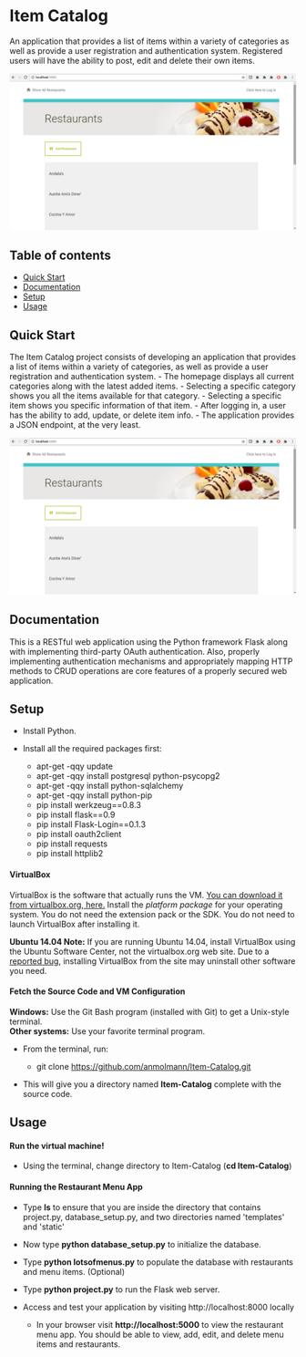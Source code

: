 # Item Catalog

An application that provides a list of items within a variety of categories as well as provide a user registration and authentication system. Registered users will have the ability to post, edit and delete their own items.

![blog demo](https://github.com/anmolmann/Item-Catalog/blob/master/images/restaurants.png)

## Table of contents

- [Quick Start](#quick-start)
- [Documentation](#documentation)
- [Setup](#setup)
- [Usage](#usage)

## Quick Start

The Item Catalog project consists of developing an application that provides a list of items within a variety of categories, as well as provide a user registration and authentication system.
	- The homepage displays all current categories along with the latest added items.
	- Selecting a specific category shows you all the items available for that category.
	- Selecting a specific item shows you specific information of that item.
	- After logging in, a user has the ability to add, update, or delete item info.
	- The application provides a JSON endpoint, at the very least.

![blog demo](https://github.com/anmolmann/Item-Catalog/blob/master/images/restaurants.png)


## Documentation

This is a RESTful web application using the Python framework Flask along with implementing third-party OAuth authentication. Also, properly implementing authentication mechanisms and appropriately mapping HTTP methods to CRUD operations are core features of a properly secured web application.

## Setup

- Install Python.

- Install all the required packages first:
	- apt-get -qqy update
	- apt-get -qqy install postgresql python-psycopg2
	- apt-get -qqy install python-sqlalchemy
	- apt-get -qqy install python-pip
	- pip install werkzeug==0.8.3
	- pip install flask==0.9
	- pip install Flask-Login==0.1.3
	- pip install oauth2client
	- pip install requests
	- pip install httplib2

#### VirtualBox

VirtualBox is the software that actually runs the VM. [You can download it from virtualbox.org, here.](https://www.virtualbox.org/wiki/Downloads)  Install the *platform package* for your operating system.  You do not need the extension pack or the SDK. You do not need to launch VirtualBox after installing it.

**Ubuntu 14.04 Note:** If you are running Ubuntu 14.04, install VirtualBox using the Ubuntu Software Center, not the virtualbox.org web site. Due to a [reported bug](http://ubuntuforums.org/showthread.php?t=2227131), installing VirtualBox from the site may uninstall other software you need.

#### Fetch the Source Code and VM Configuration

**Windows:** Use the Git Bash program (installed with Git) to get a Unix-style terminal.  
**Other systems:** Use your favorite terminal program.

- From the terminal, run:
	- git clone https://github.com/anmolmann/Item-Catalog.git

- This will give you a directory named **Item-Catalog** complete with the source code.

## Usage

#### Run the virtual machine!

- Using the terminal, change directory to Item-Catalog (**cd Item-Catalog**)

#### Running the Restaurant Menu App

- Type **ls** to ensure that you are inside the directory that contains project.py, database_setup.py, and two directories named 'templates' and 'static'

- Now type **python database_setup.py** to initialize the database.

- Type **python lotsofmenus.py** to populate the database with restaurants and menu items. (Optional)

- Type **python project.py** to run the Flask web server.

- Access and test your application by visiting http://localhost:8000 locally
	- In your browser visit **http://localhost:5000** to view the restaurant menu app.  You should be able to view, add, edit, and delete menu items and restaurants.